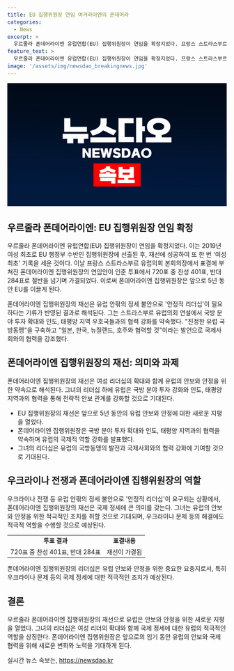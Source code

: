 ```yaml
---
title: EU 집행위원장 연임 여거라이엔의 폰데어라
categories:
  - News
excerpt: >
  우르줄라 폰데어라이엔 유럽연합(EU) 집행위원장이 연임을 확정지었다. 프랑스 스트라스부르 유럽의회 본회의장에서 진행된 투표에서 약 5년 동안의 재직이 승인됐다. 이는 유럽 안팎의 정세 불안으로 인해 안정적 리더십이 필요함을 반영한 결과로 풀이된다. 폰데어라이엔 집행위원장은 재선 공약으로 국방 분야 투자 확대와 한국 등 인도·태평양 지역과의 협력 강화를 약속했다.
feature_text: >
  우르줄라 폰데어라이엔 유럽연합(EU) 집행위원장이 연임을 확정지었다. 프랑스 스트라스부르 유럽의회 본회의장에서 진행된 투표에서 약 5년 동안의 재직이 승인됐다. 이는 유럽 안팎의 정세 불안으로 인해 안정적 리더십이 필요함을 반영한 결과로 풀이된다. 폰데어라이엔 집행위원장은 재선 공약으로 국방 분야 투자 확대와 한국 등 인도·태평양 지역과의 협력 강화를 약속했다.
image: '/assets/img/newsdao_breakingnews.jpg'
---
```


<p><img src="/assets/img/newsdao_breakingnews.jpg" alt="implanttips 속보" /></p>

<h2 data-ke-size="size26">우르줄라 폰데어라이엔: EU 집행위원장 연임 확정</h2>

<p>우르줄라 폰데어라이엔 유럽연합(EU) 집행위원장이 연임을 확정지었다. 이는 2019년 여성 최초로 EU 행정부 수반인 집행위원장에 선출된 후, 재선에 성공하여 또 한 번 '여성 최초' 기록을 세운 것이다. 이날 프랑스 스트라스부르 유럽의회 본회의장에서 표결에 부쳐진 폰데어라이엔 집행위원장의 연임안이 인준 투표에서 720표 중 찬성 401표, 반대 284표로 절반을 넘기며 가결되었다. 이로써 폰데어라이엔 집행위원장은 앞으로 5년 동안 EU를 이끌게 된다. </p>

<p data-ke-size="size16">폰데어라이엔 집행위원장의 재선은 유럽 안팎의 정세 불안으로 '안정적 리더십'이 필요하다는 기류가 반영된 결과로 해석된다. 그는 스트라스부르 유럽의회 연설에서 국방 분야 투자 확대와 인도, 태평양 지역 우호국들과의 협력 강화를 약속했다. "진정한 유럽 국방동맹"을 구축하고 "일본, 한국, 뉴질랜드, 호주와 협력할 것"이라는 발언으로 국제사회와의 협력을 강조했다.</p>

<h2 data-ke-size="size26">폰데어라이엔 집행위원장의 재선: 의미와 과제</h2>

<p>폰데어라이엔 집행위원장의 재선은 여성 리더십의 확대와 함께 유럽의 안보와 안정을 위한 약속으로 해석된다. 그녀의 리더십 하에 유럽은 국방 분야 투자 강화와 인도, 태평양 지역과의 협력을 통해 전략적 안보 관계를 강화할 것으로 기대된다.</p>

<ul>
  <li>EU 집행위원장의 재선은 앞으로 5년 동안의 유럽 안보와 안정에 대한 새로운 지평을 열었다.</li>
  <li>폰데어라이엔 집행위원장은 국방 분야 투자 확대와 인도, 태평양 지역과의 협력을 약속하며 유럽의 국제적 역할 강화를 발표했다.</li>
  <li>그녀의 리더십은 유럽의 국방동맹의 발전과 국제사회와의 협력 강화에 기여할 것으로 기대된다.</li>
</ul>

<h2 data-ke-size="size26">우크라이나 전쟁과 폰데어라이엔 집행위원장의 역할</h2>

<p>우크라이나 전쟁 등 유럽 안팎의 정세 불안으로 '안정적 리더십'이 요구되는 상황에서, 폰데어라이엔 집행위원장의 재선은 국제 정세에 큰 의미를 갖는다. 그녀는 유럽의 안보와 안정을 위한 적극적인 조치를 취할 것으로 기대되며, 우크라이나 문제 등의 해결에도 적극적 역할을 수행할 것으로 예상된다.</p>

<table>
  <tr>
    <td style="text-align: center; height: 17px;"><b>투표 결과</b></td>
    <td style="text-align: center; height: 17px;"><b>표결내용</b></td>
  </tr>
  <tr>
    <td style="text-align: center; height: 17px;">720표 중 찬성 401표, 반대 284표</td>
    <td style="text-align: center; height: 17px;">재선이 가결됨</td>
  </tr>
</table>

<p data-ke-size="size16">폰데어라이엔 집행위원장의 리더십은 유럽 안보와 안정을 위한 중요한 요충지로서, 특히 우크라이나 문제 등의 국제 정세에 대한 적극적인 조치가 예상된다.</p>

<h2 data-ke-size="size26">결론</h2>

<p>우르줄라 폰데어라이엔 집행위원장의 재선으로 유럽은 안보와 안정을 위한 새로운 지평을 열었다. 그녀의 리더십은 여성 리더의 확대와 함께 국제 정세에 대한 유럽의 적극적인 역할을 상징한다. 폰데어라이엔 집행위원장은 앞으로의 임기 동안 유럽의 안보와 국제 협력을 위해 새로운 변화와 노력을 기대하게 된다.</p>
실시간 뉴스 속보는, <a href="https://newsdao.kr" rel="dofollow">https://newsdao.kr</a>



